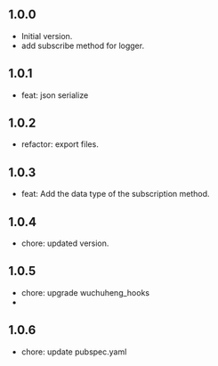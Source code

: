## 1.0.0

- Initial version.
- add subscribe method for logger.
  
## 1.0.1

- feat: json serialize

## 1.0.2

- refactor: export files.

## 1.0.3

- feat: Add the data type of the subscription method.

## 1.0.4

- chore: updated version.

## 1.0.5

- chore: upgrade wuchuheng_hooks
- 
## 1.0.6

- chore: update pubspec.yaml
